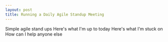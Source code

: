 ```yaml
---
layout: post
title: Running a Daily Agile Standup Meeting
---
```


Simple agile stand ups
Here's what I'm up to today
Here's what I'm stuck on
How can I help anyone else 